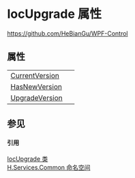 # IocUpgrade 属性
https://github.com/HeBianGu/WPF-Control



## 属性
<table>
<tr>
<td><a href="c917f8f7-39cb-f07e-4d90-9b795adc3f58">CurrentVersion</a></td>
<td> </td></tr>
<tr>
<td><a href="4fdf9391-c71a-ea97-db08-3358442158d7">HasNewVersion</a></td>
<td> </td></tr>
<tr>
<td><a href="ee770541-531c-5a59-e4b7-c48e073872b0">UpgradeVersion</a></td>
<td> </td></tr>
</table>

## 参见


#### 引用
<a href="16dff84a-390f-f7c6-8c80-1914206d97ba">IocUpgrade 类</a>  
<a href="b9cdd84f-6623-a51a-f53b-465103ced202">H.Services.Common 命名空间</a>  
